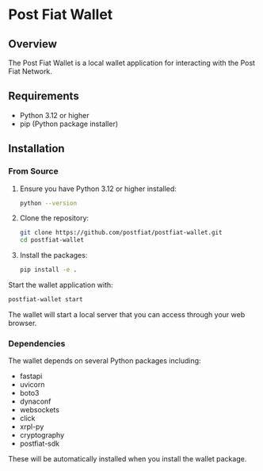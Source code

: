 # Post Fiat Wallet

## Overview
The Post Fiat Wallet is a local wallet application for interacting with the Post Fiat Network.

## Requirements
- Python 3.12 or higher
- pip (Python package installer)

## Installation
### From Source

1. Ensure you have Python 3.12 or higher installed:
   ```bash
   python --version
   ```

2. Clone the repository:
   ```bash
   git clone https://github.com/postfiat/postfiat-wallet.git
   cd postfiat-wallet
   ```

3. Install the packages:
   ```bash
   pip install -e .
   ```

Start the wallet application with:
   ```bash
   postfiat-wallet start
   ```

The wallet will start a local server that you can access through your web browser.

### Dependencies

The wallet depends on several Python packages including:
- fastapi
- uvicorn
- boto3
- dynaconf
- websockets
- click
- xrpl-py
- cryptography
- postfiat-sdk

These will be automatically installed when you install the wallet package.